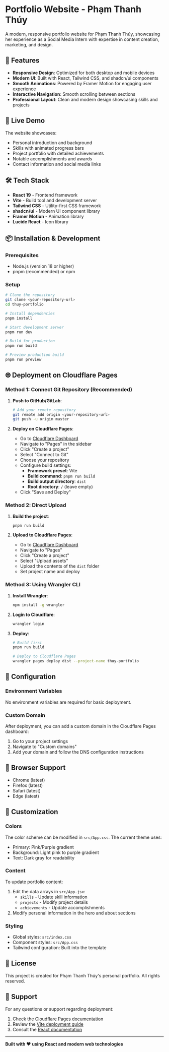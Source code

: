 # Portfolio Website - Phạm Thanh Thúy

A modern, responsive portfolio website for Phạm Thanh Thúy, showcasing her experience as a Social Media Intern with expertise in content creation, marketing, and design.

## 🌟 Features

- **Responsive Design**: Optimized for both desktop and mobile devices
- **Modern UI**: Built with React, Tailwind CSS, and shadcn/ui components
- **Smooth Animations**: Powered by Framer Motion for engaging user experience
- **Interactive Navigation**: Smooth scrolling between sections
- **Professional Layout**: Clean and modern design showcasing skills and projects

## 🚀 Live Demo

The website showcases:
- Personal introduction and background
- Skills with animated progress bars
- Project portfolio with detailed achievements
- Notable accomplishments and awards
- Contact information and social media links

## 🛠️ Tech Stack

- **React 19** - Frontend framework
- **Vite** - Build tool and development server
- **Tailwind CSS** - Utility-first CSS framework
- **shadcn/ui** - Modern UI component library
- **Framer Motion** - Animation library
- **Lucide React** - Icon library

## 📦 Installation & Development

### Prerequisites
- Node.js (version 18 or higher)
- pnpm (recommended) or npm

### Setup
```bash
# Clone the repository
git clone <your-repository-url>
cd thuy-portfolio

# Install dependencies
pnpm install

# Start development server
pnpm run dev

# Build for production
pnpm run build

# Preview production build
pnpm run preview
```

## 🌐 Deployment on Cloudflare Pages

### Method 1: Connect Git Repository (Recommended)

1. **Push to GitHub/GitLab**:
   ```bash
   # Add your remote repository
   git remote add origin <your-repository-url>
   git push -u origin master
   ```

2. **Deploy on Cloudflare Pages**:
   - Go to [Cloudflare Dashboard](https://dash.cloudflare.com/)
   - Navigate to "Pages" in the sidebar
   - Click "Create a project"
   - Select "Connect to Git"
   - Choose your repository
   - Configure build settings:
     - **Framework preset**: Vite
     - **Build command**: `pnpm run build`
     - **Build output directory**: `dist`
     - **Root directory**: `/` (leave empty)
   - Click "Save and Deploy"

### Method 2: Direct Upload

1. **Build the project**:
   ```bash
   pnpm run build
   ```

2. **Upload to Cloudflare Pages**:
   - Go to [Cloudflare Dashboard](https://dash.cloudflare.com/)
   - Navigate to "Pages"
   - Click "Create a project"
   - Select "Upload assets"
   - Upload the contents of the `dist` folder
   - Set project name and deploy

### Method 3: Using Wrangler CLI

1. **Install Wrangler**:
   ```bash
   npm install -g wrangler
   ```

2. **Login to Cloudflare**:
   ```bash
   wrangler login
   ```

3. **Deploy**:
   ```bash
   # Build first
   pnpm run build
   
   # Deploy to Cloudflare Pages
   wrangler pages deploy dist --project-name thuy-portfolio
   ```

## 🔧 Configuration

### Environment Variables
No environment variables are required for basic deployment.

### Custom Domain
After deployment, you can add a custom domain in the Cloudflare Pages dashboard:
1. Go to your project settings
2. Navigate to "Custom domains"
3. Add your domain and follow the DNS configuration instructions

## 📱 Browser Support

- Chrome (latest)
- Firefox (latest)
- Safari (latest)
- Edge (latest)

## 🎨 Customization

### Colors
The color scheme can be modified in `src/App.css`. The current theme uses:
- Primary: Pink/Purple gradient
- Background: Light pink to purple gradient
- Text: Dark gray for readability

### Content
To update portfolio content:
1. Edit the data arrays in `src/App.jsx`:
   - `skills` - Update skill information
   - `projects` - Modify project details
   - `achievements` - Update accomplishments
2. Modify personal information in the hero and about sections

### Styling
- Global styles: `src/index.css`
- Component styles: `src/App.css`
- Tailwind configuration: Built into the template

## 📄 License

This project is created for Phạm Thanh Thúy's personal portfolio. All rights reserved.

## 🤝 Support

For any questions or support regarding deployment:
1. Check the [Cloudflare Pages documentation](https://developers.cloudflare.com/pages/)
2. Review the [Vite deployment guide](https://vitejs.dev/guide/static-deploy.html)
3. Consult the [React documentation](https://react.dev/)

---

**Built with ❤️ using React and modern web technologies**

